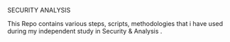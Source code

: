 SECURITY ANALYSIS

This Repo contains various steps, scripts, methodologies that i have used during my independent study in Security & Analysis .
